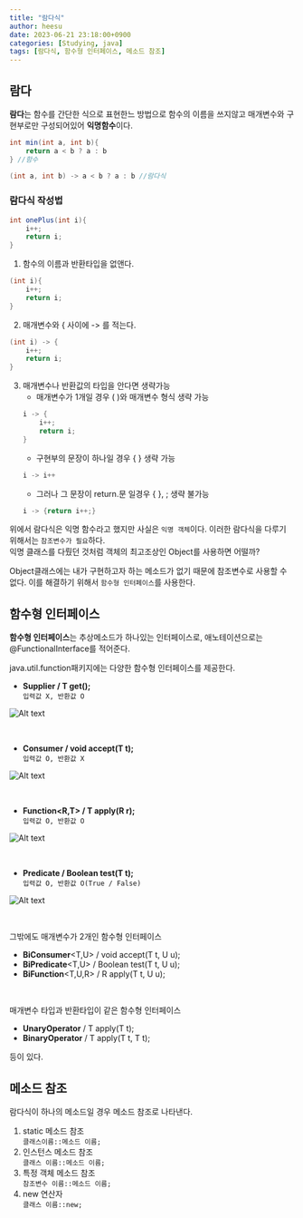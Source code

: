 ```yaml
---
title: "람다식"
author: heesu
date: 2023-06-21 23:18:00+0900
categories: [Studying, java]
tags: [람다식, 함수형 인터페이스, 메소드 참조]
---
```

## 람다<br>
**람다**는 함수를 간단한 식으로 표현한느 방법으로 함수의 이름을 쓰지않고 매개변수와 구현부로만 구성되어있어 **익명함수**이다.
```java
int min(int a, int b){
    return a < b ? a : b
} //함수

(int a, int b) -> a < b ? a : b //람다식
```

### 람다식 작성법<br>
```java
int onePlus(int i){
    i++;
    return i;
}
```
1. 함수의 이름과 반환타입을 없앤다.<br>
```java
(int i){
    i++;
    return i;
}
```

2. 매개변수와 { 사이에 -> 를 적는다.<br>
```java
(int i) -> {
    i++;
    return i;
}
```

3. 매개변수나 반환값의 타입을 안다면 생략가능<br>
    - 매개변수가 1개일 경우 ( )와 매개변수 형식 생략 가능<br>
    ```java
    i -> {
        i++;
        return i;
    }
    ```
    - 구현부의 문장이 하나일 경우 { } 생략 가능<br>
    ```java
    i -> i++
    ```
    - 그러나 그 문장이 return.문 일경우 { }, ; 생략 불가능<br>
    ```java
    i -> {return i++;}
    ```

위에서 람다식은 익명 함수라고 했지만 사실은 `익명 객체`이다. 이러한 람다식을 다루기 위해서는 `참조변수가 필요`하다.<br>
익명 클래스를 다뤘던 것처럼 객체의 최고조상인 Object를 사용하면 어떨까?<br>

Object클래스에는 내가 구현하고자 하는 메소드가 없기 때문에 참조변수로 사용할 수 없다. 이를 해결하기 위해서 `함수형 인터페이스`를 사용한다.<br>

## 함수형 인터페이스<br>
**함수형 인터페이스**는 추상메소드가 하나있는 인터페이스로, 애노테이션으로는 @FunctionalInterface를 적어준다.<br>

java.util.function패키지에는 다양한 함수형 인터페이스를 제공한다.<br>

- **Supplier<T> / T get();** <br>
`입력값 X, 반환값 O`<br>

![Alt text](https://user-images.githubusercontent.com/133394749/247574827-2fa6859b-a4c0-47e8-804c-80faba8a16cb.jpg)

<br>

- **Consumer<T> / void accept(T t);** <br>
`입력값 O, 반환값 X`<br>

![Alt text](https://user-images.githubusercontent.com/133394749/247574823-6dec4126-fafc-43c0-9ba2-dbc960866706.jpg)

<br>

- **Function<R,T> / T apply(R r);** <br>
`입력값 O, 반환값 O`<br>

![Alt text](https://user-images.githubusercontent.com/133394749/247574833-8ccffe80-4e7c-4b75-a0b0-21369dd5fa71.jpg)

<br>

- **Predicate<T> / Boolean test(T t);** <br>
`입력값 O, 반환값 O(True / False)`<br>

![Alt text](https://user-images.githubusercontent.com/133394749/247574815-9ccaf80d-0f65-4b82-afa6-dd4b2666f432.jpg)

<br>

그밖에도 매개변수가 2개인 함수형 인터페이스<br>
- **BiConsumer**<T,U> / void accept(T t, U u);
- **BiPredicate**<T,U> / Boolean test(T t, U u);
- **BiFunction**<T,U,R> / R apply(T t, U u); 
<br>

매개변수 타입과 반환타입이 같은 함수형 인터페이스<br>
- **UnaryOperator**<T> / T apply(T t);
- **BinaryOperator**<T> / T apply(T t, T t);

등이 있다.<br>

## 메소드 참조<br>
람다식이 하나의 메소드일 경우 메소드 참조로 나타낸다.<br>

1. static 메소드 참조<br>
`클래스이름::메소드 이름;`<br>
2. 인스턴스 메소드 참조 <br>
`클래스 이름::메소드 이름;`<br>
3. 특정 객체 메소드 참조 <br>
`참조변수 이름::메소드 이름;`<br>
4. new 연산자<br>
`클래스 이름::new;`<br>